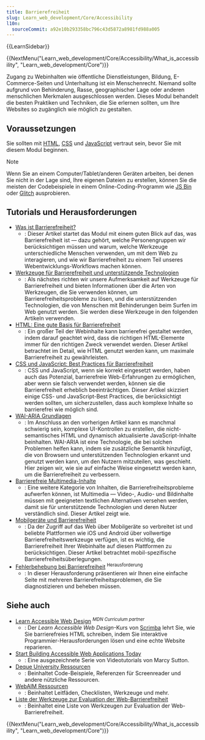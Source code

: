 ```yaml
---
title: Barrierefreiheit
slug: Learn_web_development/Core/Accessibility
l10n:
  sourceCommit: a92e10b293358bc796c43d5872a8981fd988a005
---
```


{{LearnSidebar}}

{{NextMenu("Learn_web_development/Core/Accessibility/What_is_accessibility", "Learn_web_development/Core")}}

Zugang zu Webinhalten wie öffentliche Dienstleistungen, Bildung, E-Commerce-Seiten und Unterhaltung ist ein Menschenrecht. Niemand sollte aufgrund von Behinderung, Rasse, geographischer Lage oder anderen menschlichen Merkmalen ausgeschlossen werden. Dieses Modul behandelt die besten Praktiken und Techniken, die Sie erlernen sollten, um Ihre Websites so zugänglich wie möglich zu gestalten.

## Voraussetzungen

Sie sollten mit [HTML](/de/docs/Learn_web_development/Core/Structuring_content), [CSS](/de/docs/Learn_web_development/Core/Styling_basics) und [JavaScript](/de/docs/Learn_web_development/Core/Scripting) vertraut sein, bevor Sie mit diesem Modul beginnen.

> [!NOTE]
> Wenn Sie an einem Computer/Tablet/anderen Geräten arbeiten, bei denen Sie nicht in der Lage sind, Ihre eigenen Dateien zu erstellen, können Sie die meisten der Codebeispiele in einem Online-Coding-Programm wie [JS Bin](https://jsbin.com/) oder [Glitch](https://glitch.com/) ausprobieren.

## Tutorials und Herausforderungen

- [Was ist Barrierefreiheit?](/de/docs/Learn_web_development/Core/Accessibility/What_is_accessibility)
  - : Dieser Artikel startet das Modul mit einem guten Blick auf das, was Barrierefreiheit ist — dazu gehört, welche Personengruppen wir berücksichtigen müssen und warum, welche Werkzeuge unterschiedliche Menschen verwenden, um mit dem Web zu interagieren, und wie wir Barrierefreiheit zu einem Teil unseres Webentwicklungs-Workflows machen können.
- [Werkzeuge für Barrierefreiheit und unterstützende Technologien](/de/docs/Learn_web_development/Core/Accessibility/Tooling)
  - : Als nächstes richten wir unsere Aufmerksamkeit auf Werkzeuge für Barrierefreiheit und bieten Informationen über die Arten von Werkzeugen, die Sie verwenden können, um Barrierefreiheitsprobleme zu lösen, und die unterstützenden Technologien, die von Menschen mit Behinderungen beim Surfen im Web genutzt werden. Sie werden diese Werkzeuge in den folgenden Artikeln verwenden.
- [HTML: Eine gute Basis für Barrierefreiheit](/de/docs/Learn_web_development/Core/Accessibility/HTML)
  - : Ein großer Teil der Webinhalte kann barrierefrei gestaltet werden, indem darauf geachtet wird, dass die richtigen HTML-Elemente immer für den richtigen Zweck verwendet werden. Dieser Artikel betrachtet im Detail, wie HTML genutzt werden kann, um maximale Barrierefreiheit zu gewährleisten.
- [CSS und JavaScript: Best Practices für Barrierefreiheit](/de/docs/Learn_web_development/Core/Accessibility/CSS_and_JavaScript)
  - : CSS und JavaScript, wenn sie korrekt eingesetzt werden, haben auch das Potenzial, barrierefreie Web-Erfahrungen zu ermöglichen, aber wenn sie falsch verwendet werden, können sie die Barrierefreiheit erheblich beeinträchtigen. Dieser Artikel skizziert einige CSS- und JavaScript-Best Practices, die berücksichtigt werden sollten, um sicherzustellen, dass auch komplexe Inhalte so barrierefrei wie möglich sind.
- [WAI-ARIA Grundlagen](/de/docs/Learn_web_development/Core/Accessibility/WAI-ARIA_basics)
  - : Im Anschluss an den vorherigen Artikel kann es manchmal schwierig sein, komplexe UI-Kontrollen zu erstellen, die nicht-semantisches HTML und dynamisch aktualisierte JavaScript-Inhalte beinhalten. WAI-ARIA ist eine Technologie, die bei solchen Problemen helfen kann, indem sie zusätzliche Semantik hinzufügt, die von Browsern und unterstützenden Technologien erkannt und genutzt werden kann, um den Nutzern mitzuteilen, was geschieht. Hier zeigen wir, wie sie auf einfache Weise eingesetzt werden kann, um die Barrierefreiheit zu verbessern.
- [Barrierefreie Multimedia-Inhalte](/de/docs/Learn_web_development/Core/Accessibility/Multimedia)
  - : Eine weitere Kategorie von Inhalten, die Barrierefreiheitsprobleme aufwerfen können, ist Multimedia — Video-, Audio- und Bildinhalte müssen mit geeigneten textlichen Alternativen versehen werden, damit sie für unterstützende Technologien und deren Nutzer verständlich sind. Dieser Artikel zeigt wie.
- [Mobilgeräte und Barrierefreiheit](/de/docs/Learn_web_development/Core/Accessibility/Mobile)
  - : Da der Zugriff auf das Web über Mobilgeräte so verbreitet ist und beliebte Plattformen wie iOS und Android über vollwertige Barrierefreiheitswerkzeuge verfügen, ist es wichtig, die Barrierefreiheit Ihrer Webinhalte auf diesen Plattformen zu berücksichtigen. Dieser Artikel betrachtet mobil-spezifische Barrierefreiheitsüberlegungen.
- [Fehlerbehebung bei Barrierefreiheit](/de/docs/Learn_web_development/Core/Accessibility/Accessibility_troubleshooting) <sup>Herausforderung</sup>
  - : In dieser Herausforderung präsentieren wir Ihnen eine einfache Seite mit mehreren Barrierefreiheitsproblemen, die Sie diagnostizieren und beheben müssen.

## Siehe auch

- [Learn Accessible Web Design](https://v2.scrimba.com/learn-accessible-web-design-c031?via=mdn) <sup>_MDN Curriculum partner_</sup>
  - : Der _Learn Accessible Web Design_-Kurs von [Scrimba](https://scrimba.com?via=mdn) lehrt Sie, wie Sie barrierefreies HTML schreiben, indem Sie interaktive Programmier-Herausforderungen lösen und eine echte Website reparieren.
- [Start Building Accessible Web Applications Today](https://egghead.io/courses/start-building-accessible-web-applications-today)
  - : Eine ausgezeichnete Serie von Videotutorials von Marcy Sutton.
- [Deque University Ressourcen](https://dequeuniversity.com/resources/)
  - : Beinhaltet Code-Beispiele, Referenzen für Screenreader und andere nützliche Ressourcen.
- [WebAIM Ressourcen](https://webaim.org/resources/)
  - : Beinhaltet Leitfäden, Checklisten, Werkzeuge und mehr.
- [Liste der Werkzeuge zur Evaluation der Web-Barrierefreiheit](https://www.w3.org/WAI/ER/tools/)
  - : Beinhaltet eine Liste von Werkzeugen zur Evaluation der Web-Barrierefreiheit.

{{NextMenu("Learn_web_development/Core/Accessibility/What_is_accessibility", "Learn_web_development/Core")}}
